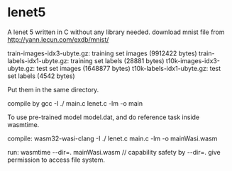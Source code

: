 # lenet5
A lenet 5 written in C without any library needed. 
download mnist file from http://yann.lecun.com/exdb/mnist/

train-images-idx3-ubyte.gz:  training set images (9912422 bytes)
train-labels-idx1-ubyte.gz:  training set labels (28881 bytes)
t10k-images-idx3-ubyte.gz:   test set images (1648877 bytes)
t10k-labels-idx1-ubyte.gz:   test set labels (4542 bytes)

Put them in the same directory. 

compile by 
gcc -I ./ main.c lenet.c -lm -o main


To use pre-trained model model.dat, and do reference task inside wasmtime. 

compile:
wasm32-wasi-clang   -I ./ lenet.c main.c -lm -o mainWasi.wasm

run:
wasmtime --dir=. mainWasi.wasm       // capability safety by --dir=. give permission to access file system.
